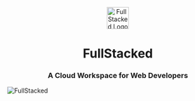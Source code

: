 <p align="center">
<a href="https://fullstacked.org/">
<img src="https://files.cplepage.com/fullstacked/favicon.png" alt="FullStacked Logo" width="50px" />
</a>
</p>
<h1 align="center">FullStacked</h1>
<h3 align="center">A Cloud Workspace for Web Developers</h3>

![FullStacked](https://files.cplepage.com/fullstacked/fullstacked-ide-sharing.jpg)
